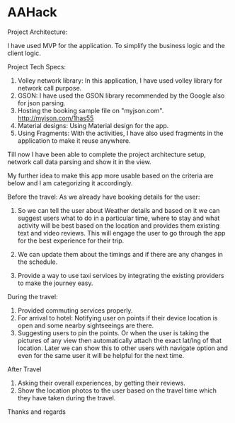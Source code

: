 # AAHack

Project Architecture:

I have used MVP for the application. To simplify the business logic and the client logic.

Project Tech Specs:
1. Volley network library: In this application, I have used volley library for network call purpose.
2. GSON: I have used the GSON library recommended by the Google also for json parsing.
3. Hosting the booking sample file on "myjson.com".  http://myjson.com/1has55
4. Material designs: Using Material design for the app.
5. Using Fragments: With the activities, I have also used fragments in the application to make it reuse anywhere.

Till now I have been able to complete the project architecture setup, network call data parsing and show it in the view.

My further idea to make this app more usable based on the criteria are below and I am categorizing it accordingly.

Before the travel: 
As we already have booking details for the user:

1. So we can tell the user about Weather details and based on it we can suggest users what to do in a particular time, where to stay and what activity will be best based on the location and provides them existing text and video reviews. This will engage the user to go through the app for the best experience for their trip. 

2. We can update them about the timings and if there are any changes in the schedule. 

3. Provide a way to use taxi services by integrating the existing providers to make the journey easy.

During the travel: 
1. Provided commuting services properly.
2. For arrival to hotel:  Notifying user on points if their device location is open and some nearby sightseeings are there. 
3. Suggesting users to pin the points. Or when the user is taking the pictures of any view then automatically attach the exact lat/lng of that location. Later we can show this to other users with navigate option and even for the same user it will be helpful for the next time.

After Travel
1. Asking their overall experiences, by getting their reviews. 
2. Show the location photos to the user based on the travel time which they have taken during the travel.

Thanks and regards
